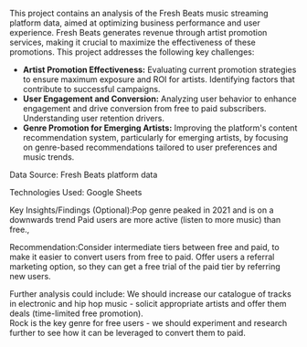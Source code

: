 This project contains an analysis of the Fresh Beats music streaming platform data, aimed at optimizing business performance and user experience.  Fresh Beats generates revenue through artist promotion services, making it crucial to maximize the effectiveness of these promotions. This project addresses the following key challenges:

* **Artist Promotion Effectiveness:**  Evaluating current promotion strategies to ensure maximum exposure and ROI for artists. Identifying factors that contribute to successful campaigns.
* **User Engagement and Conversion:**  Analyzing user behavior to enhance engagement and drive conversion from free to paid subscribers. Understanding user retention drivers.
* **Genre Promotion for Emerging Artists:**  Improving the platform's content recommendation system, particularly for emerging artists, by focusing on genre-based recommendations tailored to user preferences and music trends.

Data Source:  Fresh Beats platform data

Technologies Used: Google Sheets 

Key Insights/Findings (Optional):Pop genre peaked in 2021 and is on a downwards trend
Paid users are more active (listen to more music) than free.,

Recommendation:Consider intermediate tiers between free and paid, to make it easier to convert users from free to paid.
Offer users a referral marketing option, so they can get a free trial of the paid tier by referring new users. 

Further analysis could include: We should increase our catalogue of tracks in electronic and hip hop music - solicit appropriate artists and offer them deals (time-limited free promotion).	
Rock is the key genre for free users - we should experiment and research further to see how it can be leveraged to convert them to paid.	
